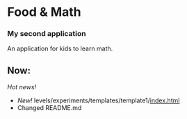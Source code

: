 # Food & Math #

### My second application ###

An application for kids to learn math.

## Now: ##

*Hot news!*

* _New!_ levels/experiments/templates/template1/[index.html](https://github.com/progyan/food-n-math/blob/code/levels/experiments/templates/template1/index.html)
* Changed README.md